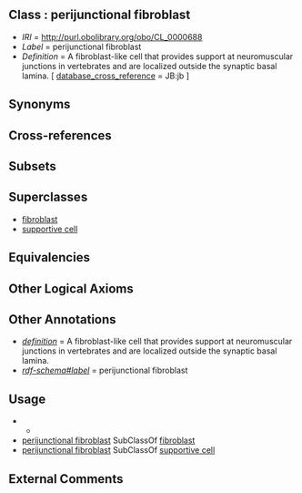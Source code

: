 
## Class : perijunctional fibroblast

 * *IRI* = http://purl.obolibrary.org/obo/CL_0000688
 * *Label* = perijunctional fibroblast
 * *Definition* = A fibroblast-like cell that provides support at neuromuscular junctions in vertebrates and are localized outside the synaptic basal lamina. [ [database_cross_reference](../../ef/oboInOwl#hasDbXref.md) = JB:jb ]

## Synonyms


## Cross-references


## Subsets


## Superclasses

 * [fibroblast](../../CL/57/CL_0000057.md)
 * [supportive cell](../../CL/30/CL_0000630.md)

## Equivalencies


## Other Logical Axioms


## Other Annotations

 * *[definition](../../IAO/15/IAO_0000115.md)* = A fibroblast-like cell that provides support at neuromuscular junctions in vertebrates and are localized outside the synaptic basal lamina.
 * *[rdf-schema#label](../../el/rdf-schema#label.md)* = perijunctional fibroblast

## Usage

 * -
 * [perijunctional fibroblast](../../CL/88/CL_0000688.md) SubClassOf [fibroblast](../../CL/57/CL_0000057.md)
 * [perijunctional fibroblast](../../CL/88/CL_0000688.md) SubClassOf [supportive cell](../../CL/30/CL_0000630.md)

## External Comments

